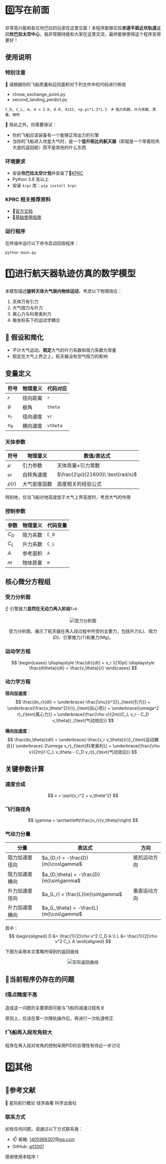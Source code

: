 # 0️⃣写在前面

非常高兴能和各位坎巴拉的玩家在这里见面！本程序能够实现**赤道平面近坎轨道**返回**坎巴拉太空中心**，我非常期待能和大家在这里交流，最终能够使得这个程序变得更好！

## 使用说明

### 特别注意

🔔 请根据你的飞船质量和迎风面积对下列文件中的代码进行修改

- chose_exchange_point.py
- second_landing_perdict.py


```
C_D, C_L, m, A = 2.0, 0.0, 4132, np.pi*1.3*1.3  # 阻力系数、升力系数、质量、面积
```

🔔 除此之外，你需要保证：
- 你的飞船应该装备有一个能够正常出力的引擎
- 当你的飞船进入坎星大气时，是一个**低升阻比的航天器**（即就是一个带着防热大底的返回舱）而不是其他的什么东西



### 环境要求

- 安装**坎巴拉太空计划**并安装了🔗[KPRC](https://www.curseforge.com/kerbal/ksp-mods/krpc-control-the-game-using-c-c-java-lua-python/files)
- Python 3.8 及以上
- 安装 `krpc` 库：`pip install krpc`

### KPRC 相关推荐资料

- 🔗[官方文档](https://krpc.github.io/krpc/)
- 🔗[基础使用指南](https://www.bilibili.com/opus/400594077896210025)


### 运行程序

在终端中运行以下命令启动回收程序：
```
python main.py
```

# 1️⃣进行航天器轨迹仿真的数学模型

本模型描述**旋转天体大气层内物体运动**，考虑以下物理效应：
1. 天体万有引力
2. 大气阻力与升力
3. 离心力与科里奥利力
4. 极坐标系下的运动学耦合


## 🔔 假设和简化

- 不计大气运动，**假定**大气的升力系数和阻力系数为常量
- 假定在大气上界之上，航天器没有空气阻力的影响





## 变量定义
| 符号    | 物理意义           | 代码对应 |
|---------|--------------------|----------|
| $r$     | 径向距离           | `r`      |
| $\theta$| 极角               | `theta`  |
| $v_r$   | 径向速度           | `vr`     |
| $v_\theta$ | 横向速度        | `vtheta` |

### 天体参数
| 符号  | 物理意义               | 数值/表达式              |
|-------|------------------------|--------------------------|
| $\mu$ | 引力参数               | 天体质量×引力常数        |
| $\omega$ | 自转角速度         | $\frac{2\pi}{21600}\ \text{rad/s}$ |
| $\rho(r)$ | 大气密度函数     | 高度相关的经验公式       |

特别地，仅当飞船对地高度低于大气上界高度时，考虑大气的作用

### 控制参数
| 参数  | 物理意义           | 代码变量 |
|-------|--------------------|----------|
| $C_D$ | 阻力系数           | `C_D`    |
| $C_L$ | 升力系数           | `C_L`    |
| $A$   | 参考面积           | `A`      |
| $m$   | 物体质量           | `m`      |

## 核心微分方程组
### 受力分析图

☝️ 引擎推力**显然在无动力再入阶段**`T=0`


<p align="center">
    <img src="src\pic\pic_F_aly.png" alt="受力分析图">
</p>
<p align="center">
    受力分析图，展示了航天器在再入段过程中所受的主要力，包括升力(L)、阻力(D)、引擎推力(T)和重力(Mg)。
</p>

### 运动学方程
$$
\begin{cases}
\displaystyle \frac{dr}{dt} = v_r \\[10pt]
\displaystyle \frac{d\theta}{dt} = \frac{v_\theta}{r}
\end{cases}
$$

### 动力学方程
**径向加速度**：
$$
\frac{dv_r}{dt} = \underbrace{-\frac{\mu}{r^2}}_{\text{引力}} + \underbrace{\frac{v_\theta^2}{r}}_{\text{向心项}} + \underbrace{\omega^2 r}_{\text{离心力}} + \underbrace{\frac{\rho v}{2m}(C_L v_r - C_D v_\theta)}_{\text{气动效应}}
$$

**横向加速度**：
$$
\frac{dv_\theta}{dt} = \underbrace{-\frac{v_r v_\theta}{r}}_{\text{运动耦合}} \underbrace{-2\omega v_r}_{\text{科里奥利}} + \underbrace{\frac{\rho v}{2m}(-C_L v_\theta - C_D v_r)}_{\text{气动效应}}
$$

## 关键参数计算
### 速度合成
$$
v = \sqrt{v_r^2 + v_\theta^2}
$$

### 飞行路径角
$$
\gamma = \arctan\left(\frac{v_r}{v_\theta}\right)
$$

### 气动力分量
| 分量             | 表达式                          | 方向       |
|------------------|---------------------------------|----------------|
| 阻力加速度径向   | $a_{D,r} = -\frac{D}{m}\cos\gamma$ | 抵抗运动方向   |
| 阻力加速度横向   | $a_{D,\theta} = -\frac{D}{m}\sin\gamma$ |                |
| 升力加速度径向   | $a_{L,r} = \frac{L}{m}\sin\gamma$   | 垂直运动方向   |
| 升力加速度横向   | $a_{L,\theta} = -\frac{L}{m}\cos\gamma$ |                |

其中：
$$
\begin{aligned}
D &= \frac{1}{2}\rho v^2 C_D A \\
L &= \frac{1}{2}\rho v^2 C_L A
\end{aligned}
$$

下图为采用本文策略所得到的返回曲线

<p align="center">
    <img src="src\pic\实际返回曲线.png" alt="实际返回曲线">
</p>



## 🐛当前程序仍存在的问题

### ❗落点精度不高


造成这一问题的主要原因可能与飞船的减速过程有关

原则上，应该在第一次降轨操作后，再进行一次轨道修正


### ❗飞船再入段攻角较大

程序在再入段对攻角的控制采用PID的合理性有待近一步讨论



# 2️⃣其他

## 🔎参考文献

📕 星际航行概论 钱学森著 科学出版社


### 联系方式

如有任何问题，请通过以下方式联系我：

- 	📫 邮箱: 1405988307@qq.com
- GitHub: [sjf2001](https://github.com/sfj2001)

感谢使用本程序！

